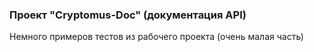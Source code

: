 ### Проект "Cryptomus-Doc" (документация API)
Немного примеров тестов из рабочего проекта (очень малая часть)
